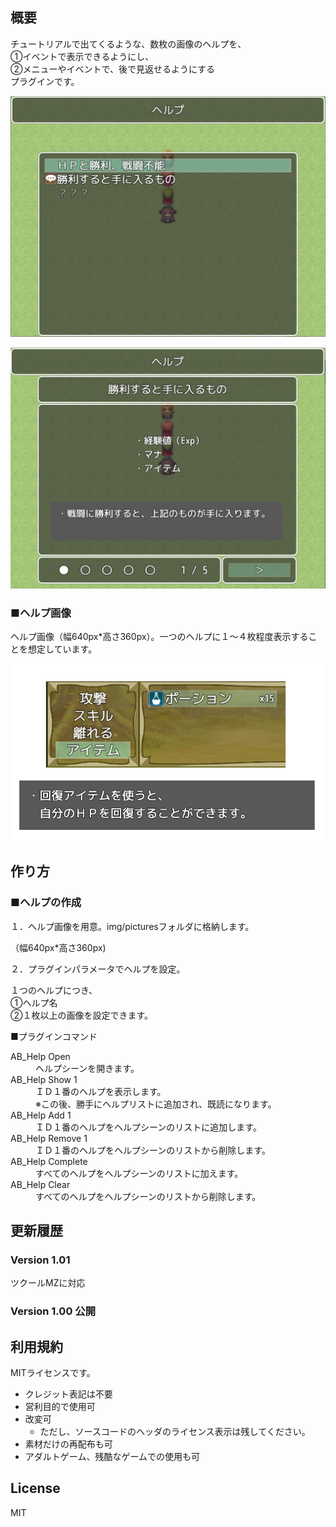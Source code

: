 ﻿

## 概要


チュートリアルで出てくるような、数枚の画像のヘルプを、  
①イベントで表示できるようにし、  
②メニューやイベントで、後で見返せるようにする  
プラグインです。  



![ヘルプシーンの例１](sc_HelpScene1.png)

![ヘルプシーンの例２](sc_HelpScene2.png)

### ■ヘルプ画像

ヘルプ画像（幅640px*高さ360px）。一つのヘルプに１～４枚程度表示することを想定しています。

![ヘルプ画像の例](Help008-1.png)


## 作り方


### ■ヘルプの作成

１．ヘルプ画像を用意。img/picturesフォルダに格納します。  

（幅640px*高さ360px)  

２．プラグインパラメータでヘルプを設定。  

１つのヘルプにつき、  
①ヘルプ名  
②１枚以上の画像を設定できます。  

■プラグインコマンド

<dl>

  <dt>AB_Help Open</dt>

  <dd>ヘルプシーンを開きます。</dd>

  <dt>AB_Help Show 1</dt>

  <dd>ＩＤ１番のヘルプを表示します。</dd>

  <dd>※この後、勝手にヘルプリストに追加され、既読になります。</dd>

  <dt>AB_Help Add 1</dt>

  <dd>ＩＤ１番のヘルプをヘルプシーンのリストに追加します。</dd>

  <dt>AB_Help Remove 1</dt>

  <dd>ＩＤ１番のヘルプをヘルプシーンのリストから削除します。</dd>

  <dt>AB_Help Complete</dt>

  <dd>すべてのヘルプをヘルプシーンのリストに加えます。</dd>

  <dt>AB_Help Clear</dt>

  <dd>すべてのヘルプをヘルプシーンのリストから削除します。</dd>

</dl> 


## 更新履歴


### Version 1.01 
  ツクールMZに対応

### Version 1.00 公開
  


## 利用規約


MITライセンスです。
 - クレジット表記は不要
 - 営利目的で使用可
 - 改変可
	 - ただし、ソースコードのヘッダのライセンス表示は残してください。
 - 素材だけの再配布も可
 - アダルトゲーム、残酷なゲームでの使用も可

## License

MIT
